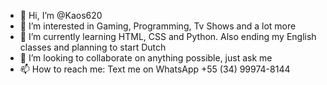 - 👋 Hi, I’m @Kaos620
- 👀 I’m interested in Gaming, Programming, Tv Shows and a lot more
- 🌱 I’m currently learning HTML, CSS and Python. Also ending my English classes and planning to start Dutch
- 💞️ I’m looking to collaborate on anything possible, just ask me
- 📫 How to reach me: Text me on WhatsApp +55 (34) 99974-8144

<!---
Kaos620/Kaos620 is a ✨ special ✨ repository because its `README.md` (this file) appears on your GitHub profile.
You can click the Preview link to take a look at your changes.
--->
